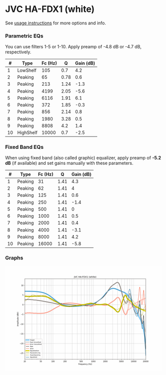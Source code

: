 # JVC HA-FDX1 (white)
See [usage instructions](https://github.com/jaakkopasanen/AutoEq#usage) for more options and info.

### Parametric EQs
You can use filters 1-5 or 1-10. Apply preamp of -4.8 dB or -4.7 dB, respectively.

|   # | Type      |   Fc (Hz) |    Q |   Gain (dB) |
|-----|-----------|-----------|------|-------------|
|   1 | LowShelf  |       105 | 0.7  |         4.2 |
|   2 | Peaking   |        65 | 0.78 |         0.6 |
|   3 | Peaking   |       213 | 1.24 |        -1.3 |
|   4 | Peaking   |      4199 | 2.05 |        -5.6 |
|   5 | Peaking   |      6116 | 1.91 |         6.1 |
|   6 | Peaking   |       372 | 1.85 |        -0.3 |
|   7 | Peaking   |       856 | 2.14 |         0.8 |
|   8 | Peaking   |      1980 | 3.28 |         0.5 |
|   9 | Peaking   |      8808 | 4.2  |         1.4 |
|  10 | HighShelf |     10000 | 0.7  |        -2.5 |

### Fixed Band EQs
When using fixed band (also called graphic) equalizer, apply preamp of **-5.2 dB** (if available) and set gains manually with these parameters.

|   # | Type    |   Fc (Hz) |    Q |   Gain (dB) |
|-----|---------|-----------|------|-------------|
|   1 | Peaking |        31 | 1.41 |         4.3 |
|   2 | Peaking |        62 | 1.41 |         4   |
|   3 | Peaking |       125 | 1.41 |         0.6 |
|   4 | Peaking |       250 | 1.41 |        -1.4 |
|   5 | Peaking |       500 | 1.41 |         0   |
|   6 | Peaking |      1000 | 1.41 |         0.5 |
|   7 | Peaking |      2000 | 1.41 |         0.4 |
|   8 | Peaking |      4000 | 1.41 |        -3.1 |
|   9 | Peaking |      8000 | 1.41 |         4.2 |
|  10 | Peaking |     16000 | 1.41 |        -5.8 |

### Graphs
![](./JVC%20HA-FDX1%20(white).png)
